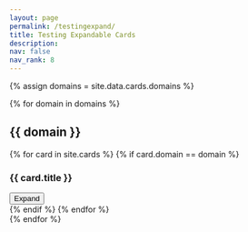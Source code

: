 ```yaml
---
layout: page
permalink: /testingexpand/
title: Testing Expandable Cards
description: 
nav: false
nav_rank: 8
---
```


{% assign domains = site.data.cards.domains %}

{% for domain in domains %}
  <h2>{{ domain }}</h2>
  <div class="card-container">
    {% for card in site.cards %}
      {% if card.domain == domain %}
        <div class="card">
          <h3 class="card-title">{{ card.title }}</h3>
          <button class="toggle-button">Expand</button>
          <div class="card-content">
            {{ card.teaser }}
            <!-- Add more content here if needed -->
          </div>
        </div>
      {% endif %}
    {% endfor %}
  </div>
{% endfor %}

<script>
  const toggleButtons = document.querySelectorAll('.toggle-button');

  toggleButtons.forEach(button => {
    button.addEventListener('click', () => {
      const content = button.nextElementSibling;
      content.classList.toggle('expanded');
      button.textContent = content.classList.contains('expanded') ? 'Collapse' : 'Expand';
    });
  });
</script>

<style>
  .card-content {
    display: none;
  }

  .card-content.expanded {
    display: block;
  }
</style>

